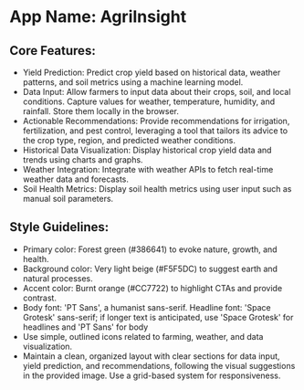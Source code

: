 # **App Name**: AgriInsight

## Core Features:

- Yield Prediction: Predict crop yield based on historical data, weather patterns, and soil metrics using a machine learning model.
- Data Input: Allow farmers to input data about their crops, soil, and local conditions. Capture values for weather, temperature, humidity, and rainfall. Store them locally in the browser.
- Actionable Recommendations: Provide recommendations for irrigation, fertilization, and pest control, leveraging a tool that tailors its advice to the crop type, region, and predicted weather conditions.
- Historical Data Visualization: Display historical crop yield data and trends using charts and graphs.
- Weather Integration: Integrate with weather APIs to fetch real-time weather data and forecasts.
- Soil Health Metrics: Display soil health metrics using user input such as manual soil parameters.

## Style Guidelines:

- Primary color: Forest green (#386641) to evoke nature, growth, and health.
- Background color: Very light beige (#F5F5DC) to suggest earth and natural processes.
- Accent color: Burnt orange (#CC7722) to highlight CTAs and provide contrast.
- Body font: 'PT Sans', a humanist sans-serif. Headline font: 'Space Grotesk' sans-serif; if longer text is anticipated, use 'Space Grotesk' for headlines and 'PT Sans' for body
- Use simple, outlined icons related to farming, weather, and data visualization.
- Maintain a clean, organized layout with clear sections for data input, yield prediction, and recommendations, following the visual suggestions in the provided image. Use a grid-based system for responsiveness.